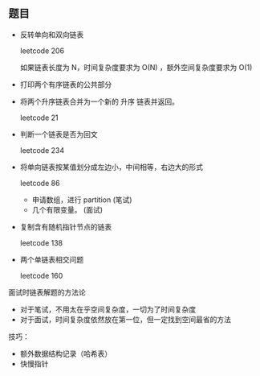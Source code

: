 ## 题目

* 反转单向和双向链表

  leetcode 206

  如果链表长度为 N，时间复杂度要求为 O(N) ，额外空间复杂度要求为 O(1)

* 打印两个有序链表的公共部分

* 将两个升序链表合并为一个新的 升序 链表并返回。

  leetcode 21

* 判断一个链表是否为回文

  leetcode 234

* 将单向链表按某值划分成左边小，中间相等，右边大的形式

  leetcode 86

  * 申请数组，进行 partition 	(笔试)
  * 几个有限变量。 (面试)

* 复制含有随机指针节点的链表

  leetcode 138

* 两个单链表相交问题

  leetcode 160



面试时链表解题的方法论

* 对于笔试，不用太在乎空间复杂度，一切为了时间复杂度
* 对于面试，时间复杂度依然放在第一位，但一定找到空间最省的方法

技巧：

* 额外数据结构记录（哈希表）
* 快慢指针



